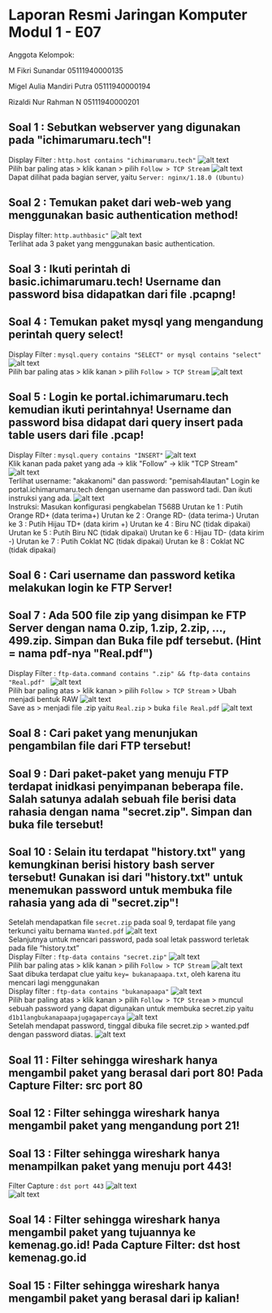 # Laporan Resmi Jaringan Komputer Modul 1 - E07

Anggota Kelompok:

M Fikri Sunandar 05111940000135

Migel Aulia Mandiri Putra 05111940000194

Rizaldi Nur Rahman N 05111940000201

## Soal 1 : Sebutkan webserver yang digunakan pada "ichimarumaru.tech"!
Display Filter : ```http.host contains "ichimarumaru.tech"``` 
![alt text](https://github.com/migellamp/Jarkom-Modul-1-E07-2021/blob/main/images/soal%201a.jpg) <br />
Pilih bar paling atas > klik kanan > pilih ```Follow > TCP Stream```
![alt text](https://github.com/migellamp/Jarkom-Modul-1-E07-2021/blob/main/images/soal%201b.jpg) <br />
Dapat dilihat pada bagian server, yaitu ```Server: nginx/1.18.0 (Ubuntu)```

## Soal 2 : Temukan paket dari web-web yang menggunakan basic authentication method!
Display filter: ```http.authbasic"``` 
![alt text](https://github.com/migellamp/Jarkom-Modul-1-E07-2021/blob/main/images/soal%20a.png) <br />
Terlihat ada 3 paket yang menggunakan basic authentication.

## Soal 3 : Ikuti perintah di basic.ichimarumaru.tech! Username dan password bisa didapatkan dari file .pcapng!

## Soal 4 : Temukan paket mysql yang mengandung perintah query select!
Display Filter : ```mysql.query contains "SELECT" or mysql contains "select"``` 
![alt text](https://github.com/migellamp/Jarkom-Modul-1-E07-2021/blob/main/images/soal%204a.jpg) <br />
Pilih bar paling atas > klik kanan > pilih ```Follow > TCP Stream```
![alt text](https://github.com/migellamp/Jarkom-Modul-1-E07-2021/blob/main/images/soal%204b.jpg) <br />

## Soal 5 : Login ke portal.ichimarumaru.tech kemudian ikuti perintahnya! Username dan password bisa didapat dari query insert pada table users dari file .pcap!
Display Filter : ```mysql.query contains "INSERT"``` 
![alt text](https://github.com/migellamp/Jarkom-Modul-1-E07-2021/blob/main/images/soal%205a.png) <br />
Klik kanan pada paket yang ada -> klik "Follow" -> klik "TCP Stream"
![alt text](https://github.com/migellamp/Jarkom-Modul-1-E07-2021/blob/main/images/soal%205b.png) <br />
Terlihat username: "akakanomi" dan password: "pemisah4lautan"
Login ke portal.ichimarumaru.tech dengan username dan password tadi. Dan ikuti instruksi yang ada.
![alt text](https://github.com/migellamp/Jarkom-Modul-1-E07-2021/blob/main/images/soal%205c.png) <br />
Instruksi: Masukan konfigurasi pengkabelan T568B
Urutan ke 1 : Putih Orange RD+ (data terima+)
Urutan ke 2 : Orange RD- (data terima-)
Urutan ke 3 : Putih Hijau TD+ (data kirim +)
Urutan ke 4 : Biru NC (tidak dipakai)
Urutan ke 5 : Putih Biru NC (tidak dipakai)
Urutan ke 6 : Hijau TD- (data kirim -)
Urutan ke 7 : Putih Coklat NC (tidak dipakai)
Urutan ke 8 : Coklat NC (tidak dipakai)

## Soal 6 : Cari username dan password ketika melakukan login ke FTP Server!

## Soal 7 : Ada 500 file zip yang disimpan ke FTP Server dengan nama 0.zip, 1.zip, 2.zip, ..., 499.zip. Simpan dan Buka file pdf tersebut. (Hint = nama pdf-nya "Real.pdf")
Display Filter : ```ftp-data.command contains ".zip" && ftp-data contains "Real.pdf" ``` 
![alt text](https://github.com/migellamp/Jarkom-Modul-1-E07-2021/blob/main/images/soal%207a.jpg) <br />
Pilih bar paling atas > klik kanan > pilih ```Follow > TCP Stream``` > Ubah menjadi bentuk RAW
![alt text](https://github.com/migellamp/Jarkom-Modul-1-E07-2021/blob/main/images/soal%207c.jpg) <br />
Save as > menjadi file .zip yaitu ```Real.zip``` > buka ```file Real.pdf```
![alt text](https://github.com/migellamp/Jarkom-Modul-1-E07-2021/blob/main/images/soal%207d.jpg) <br />

## Soal 8 : Cari paket yang menunjukan pengambilan file dari FTP tersebut!

## Soal 9 : Dari paket-paket yang menuju FTP terdapat inidkasi penyimpanan beberapa file. Salah satunya adalah sebuah file berisi data rahasia dengan nama "secret.zip". Simpan dan buka file tersebut!

## Soal 10 : Selain itu terdapat "history.txt" yang kemungkinan berisi history bash server tersebut! Gunakan isi dari "history.txt" untuk menemukan password untuk membuka file rahasia yang ada di "secret.zip"!
Setelah mendapatkan file ```secret.zip``` pada soal 9, terdapat file yang terkunci yaitu bernama ```Wanted.pdf```
![alt text](https://github.com/migellamp/Jarkom-Modul-1-E07-2021/blob/main/images/soal%2010a.jpg) <br />
Selanjutnya untuk mencari password, pada soal letak password terletak pada file “history.txt” <br />
Display Filter : ```ftp-data contains "secret.zip"```
![alt text](https://github.com/migellamp/Jarkom-Modul-1-E07-2021/blob/main/images/soal%2010b.jpg) <br />
Pilih bar paling atas > klik kanan > pilih ```Follow > TCP Stream```
![alt text](https://github.com/migellamp/Jarkom-Modul-1-E07-2021/blob/main/images/soal%2010c.jpg) <br />
Saat dibuka terdapat clue yaitu ```key= bukanapaapa.txt```, oleh karena itu mencari lagi menggunakan <br />
Display filter : ```ftp-data contains "bukanapaapa"```
![alt text](https://github.com/migellamp/Jarkom-Modul-1-E07-2021/blob/main/images/soal%2010d.jpg) <br />
Pilih bar paling atas > klik kanan > pilih ```Follow > TCP Stream``` > muncul sebuah password yang dapat digunakan untuk membuka secret.zip yaitu ```d1b1langbukanapaapajugagapercaya```
![alt text](https://github.com/migellamp/Jarkom-Modul-1-E07-2021/blob/main/images/soal%2010e.jpg) <br />
Setelah mendapat password, tinggal dibuka file secret.zip > wanted.pdf dengan password diatas.
![alt text](https://github.com/migellamp/Jarkom-Modul-1-E07-2021/blob/main/images/soal%2010f.jpg) <br />

## Soal 11 : Filter sehingga wireshark hanya mengambil paket yang berasal dari port 80! Pada Capture Filter: src port 80

## Soal 12 : Filter sehingga wireshark hanya mengambil paket yang mengandung port 21!

## Soal 13 : Filter sehingga wireshark hanya menampilkan paket yang menuju port 443!
Filter Capture : ```dst port 443```
![alt text](https://github.com/migellamp/Jarkom-Modul-1-E07-2021/blob/main/images/soal%2013.jpg) <br />
![alt text](https://github.com/migellamp/Jarkom-Modul-1-E07-2021/blob/main/images/soal%2013b.jpg) <br />

## Soal 14 : Filter sehingga wireshark hanya mengambil paket yang tujuannya ke kemenag.go.id! Pada Capture Filter: dst host kemenag.go.id

## Soal 15 : Filter sehingga wireshark hanya mengambil paket yang berasal dari ip kalian!
